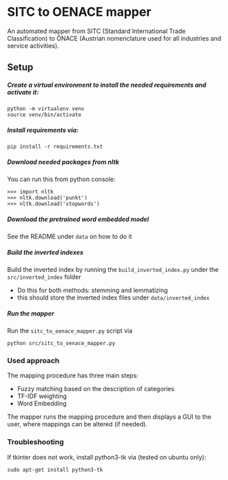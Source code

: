 # SITC to OENACE mapper

An automated mapper from SITC (Standard International Trade Classification) to ÖNACE 
(Austrian nomenclature used for all industries and service activities).

## Setup

##### Create a virtual environment to install the needed requirements and activate it:

```
python -m virtualenv venv
source venv/bin/activate
```

##### Install requirements via:

`pip install -r requirements.txt`

##### Download needed packages from nltk

You can run this from python console:

```{python}
>>> import nltk
>>> nltk.download('punkt')
>>> nltk.download('stopwords')
```

##### Download the pretrained word embedded model

See the README under `data` on how to do it
 
##### Build the inverted indexes

Build the inverted index by running the `build_inverted_index.py` under the `src/inverted_index` folder
    
* Do this for both methods: stemming and lemmatizing
* this should store the inverted index files under `data/inverted_index`

##### Run the mapper

Run the `sitc_to_oenace_mapper.py` script via

```
python src/sitc_to_oenace_mapper.py
```

### Used approach

The mapping procedure has three main steps:

* Fuzzy matching based on the description of categories
* TF-IDF weighting
* Word Embedding

The mapper runs the mapping procedure and then displays a GUI to the user, where mappings can be altered (if needed).


### Troubleshooting

If tkinter does not work, install python3-tk via (tested on ubuntu only):

`sudo apt-get install python3-tk`
